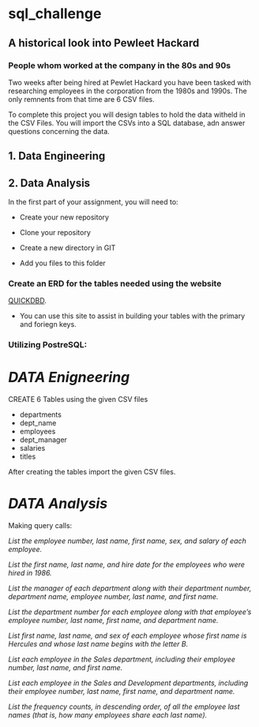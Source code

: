 # sql_challenge

## A historical look into Pewleet Hackard

### People whom worked at the company in the 80s and 90s

Two weeks after being hired at Pewlet Hackard you have been tasked with researching employees in the corporation from the 1980s and 1990s.  The only remnents from that time are 6 CSV files.

To complete this project you will design tables to hold the data witheld in the CSV Files.  You will import the CSVs into a SQL database, adn answer questions concerning the data.  

## 1. Data Engineering
 
 ## 2. Data Analysis

 In the first part of your assignment, you will need to:
 * Create your new repository
 
 * Clone your repository
 
 * Create a new directory in GIT
 
 * Add you files to this folder

### Create an ERD for the tables needed using the website 

[QUICKDBD](http://quickdatabasediagrams.com).

* You can use this site to assist in building your tables with the primary and foriegn keys. 

### Utilizing PostreSQL: 

# _DATA Enigneering_
CREATE 6 Tables using the given CSV files
* departments
* dept_name
* employees
* dept_manager
* salaries
* titles

After creating the tables import the given CSV files.  

# _DATA Analysis_
Making query calls:

*List the employee number, last name, first name, sex, and salary of each employee.*

*List the first name, last name, and hire date for the employees who were hired in 1986.*

*List the manager of each department along with their department number, department name, employee number, last name, and first name.*

*List the department number for each employee along with that employee’s employee number, last name, first name, and department name.*

*List first name, last name, and sex of each employee whose first name is Hercules and whose last name begins with the letter B.*

*List each employee in the Sales department, including their employee number, last name, and first name.*

*List each employee in the Sales and Development departments, including their employee number, last name, first name, and department name.*

*List the frequency counts, in descending order, of all the employee last names (that is, how many employees share each last name).*


